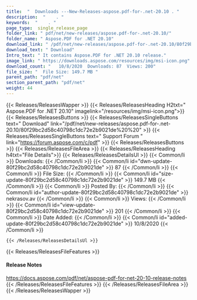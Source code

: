 ```yaml
---
title:  "  Downloads ---New-Releases-aspose.pdf-for-.net-20.10 . " 
description:  "    . " 
keywords:  "    . " 
page_type:  single_release_page
folder_link: " pdf/net/new-releases/aspose.pdf-for-.net-20.10/"
folder_name: " Aspose.PDF for .NET 20.10"
download_link: " /pdf/net/new-releases/aspose.pdf-for-.net-20.10/80f29bc2d58c40798c1dc72e2b9021de"
download_text: " Download"
Intro_text: " It contains Aspose.PDF for .NET 20.10 release."
image_link: " https://downloads.aspose.com/resources/img/msi-icon.png"
download_count: "   10/8/2020  Downloads: 87  Views: 200"
file_size: "  File Size: 149.7 MB "
parent_path: "pdf/net"
section_parent_path: "pdf/net"
weight: 44 
---
```


{{< Releases/ReleasesWapper >}}
  {{< Releases/ReleasesHeading H2txt=" Aspose.PDF for .NET 20.10" imagelink="/resources/img/msi-icon.png">}}
  {{< Releases/ReleasesButtons >}}
    {{< Releases/ReleasesSingleButtons text=" Download" link="/pdf/net/new-releases/aspose.pdf-for-.net-20.10/80f29bc2d58c40798c1dc72e2b9021de%20%20" >}}
    {{< Releases/ReleasesSingleButtons text=" Support Forum " link="https://forum.aspose.com/c/pdf" >}}
  {{< Releases/ReleasesButtons >}}
  {{< Releases/ReleasesFileArea >}}
    {{< Releases/ReleasesHeading h4txt="File Details">}}
    {{< Releases/ReleasesDetailsUl >}}
            {{< Common/li  >}} Downloads: {{< /Common/li >}} 
      {{< Common/li id="dwn-update-80f29bc2d58c40798c1dc72e2b9021de" >}} 87 {{< /Common/li >}} 
      {{< Common/li  >}} File Size: {{< /Common/li >}} 
      {{< Common/li id="size-update-80f29bc2d58c40798c1dc72e2b9021de" >}} 149.7 MB {{< /Common/li >}} 
      {{< Common/li  >}} Posted By: {{< /Common/li >}} 
      {{< Common/li id="author-update-80f29bc2d58c40798c1dc72e2b9021de" >}} nekrasov.av {{< /Common/li >}} 
      {{< Common/li  >}} Views: {{< /Common/li >}} 
      {{< Common/li id="view-update-80f29bc2d58c40798c1dc72e2b9021de" >}} 201 {{< /Common/li >}} 
      {{< Common/li  >}} Date Added: {{< /Common/li >}} 
      {{< Common/li id="added-update-80f29bc2d58c40798c1dc72e2b9021de" >}} 10/8/2020 {{< /Common/li >}} 

    {{< /Releases/ReleasesDetailsUl >}}

  {{< Releases/ReleasesFileFeatures >}}
      <h4>Release Notes</h4><div><a href="https://docs.aspose.com/pdf/net/aspose-pdf-for-net-20-10-release-notes">https://docs.aspose.com/pdf/net/aspose-pdf-for-net-20-10-release-notes</a></div>
  {{< /Releases/ReleasesFileFeatures >}}
 {{< /Releases/ReleasesFileArea >}}
{{< /Releases/ReleasesWapper >}}


